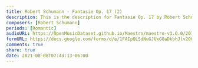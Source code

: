 ```yaml
---
title: Robert Schumann - Fantasie Op. 17 (2)
description: This is the description for Fantasie Op. 17 by Robert Schumann
composers: [Robert Schumann]
periods: [Romantic]
audioURL: https://OpenMusicDataset.github.io/Maestro/maestro-v3.0.0/2018/MIDI-Unprocessed_Recital17-19_MID--AUDIO_17_R1_2018_wav--4.midi
formURL: https://docs.google.com/forms/d/e/1FAIpQLSdNuGJUxGOaDkbhJlv2OQy1io5w0sWCNLHGkkFEy1mIhzaNsw/viewform
comments: true
share: true
date: 2021-08-08T07:43:13-06:00
---
```

